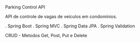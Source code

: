 Parking Control API

API de controle de vagas de veículos em condomínios. 

. Spring Boot
. Spring MVC
. Spring Data JPA
. Spring Validation 


CRUD - Metodos Get, Post, Put e Delete 
